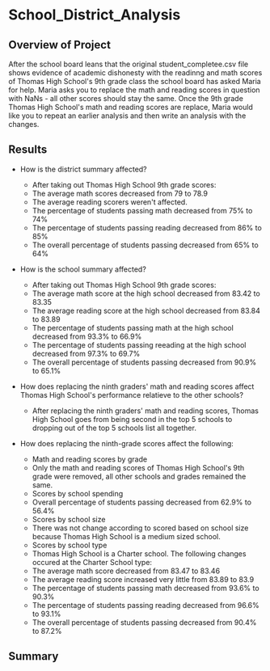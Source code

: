# School_District_Analysis

## Overview of Project
After the school board leans that the original student_completee.csv file shows evidence of academic dishonesty with the readinng and math scores of Thomas High School's 9th grade class the school board has asked Maria for help. Maria asks you to replace the math and reading scores in question with NaNs - all other scores should stay the same. Once the 9th grade Thomas High School's math and reading scores are replace, Maria would like you to repeat an earlier analysis and then write an analysis with the changes. 

## Results
* How is the district summary affected?
  * After taking out Thomas High School 9th grade scores:
   * The average math scores decreased from 79 to 78.9
   * The average reading scorers weren't affected. 
   * The percentage of students passing math decreased from 75% to 74%
   * The percentage of students passing reading decreased from 86% to 85%
   * The overall percentage of students passing decreased from 65% to 64%
 
* How is the school summary affected?
  * After taking out Thomas High School 9th grade scores: 
  *   The average math score at the high school decreased from 83.42 to 83.35
  *   The average reading score at the high school decreased from 83.84 to 83.89
  *   The percentage of students passing math at the high school decreased from 93.3% to 66.9%
  *   The percentage of students passing reeading at the high school decreased from 97.3% to 69.7%
  *   The overall percentage of students passing decreased from 90.9% to 65.1%
  
* How does replacing the ninth graders' math and reading scores affect Thomas High School's performance relatieve to the other schools?
  * After replacing the ninth graders' math and reading scores, Thomas High School goes from being second in the top 5 schools to dropping out of the top 5 schools list all together. 
  
* How does replacing the ninth-grade scores affect the following: 
  * Math and reading scores by grade
  *   Only the math and reading scores of Thomas High School's 9th grade were removed, all other schools and grades remained the same. 
  * Scores by school spending
  *   Overall percentage of students passing decreased from 62.9% to 56.4%
  * Scores by school size
  *   There was not change according to scored based on school size because Thomas High School is a medium sized school. 
  * Scores by school type
  *   Thomas High School is a Charter school. The following changes occured at the Charter School type:
   * The average math score decreased from 83.47 to 83.46
   * The average reading score increased very little from 83.89 to 83.9
   * The percentage of students passing math decreased from 93.6% to 90.3%
   * The percentage of students passing reading decreased from 96.6% to 93.1%
   * The overall percentage of students passing decreased from 90.4% to 87.2%

## Summary
